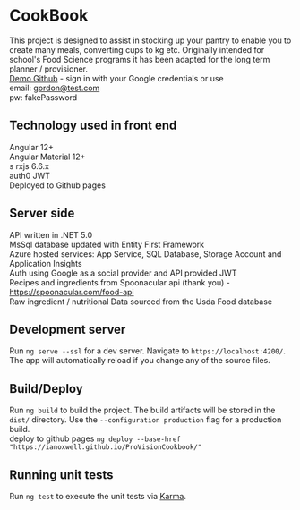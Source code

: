 # CookBook

This project is designed to assist in stocking up your pantry to enable you to create many meals, converting cups to kg etc. Originally intended for school's Food Science programs it has been adapted for the long term planner / provisioner. <br/>
[Demo Github](https://ianoxwell.github.io/ProVisionCookbook) - sign in with your Google credentials or use<br/>
email: gordon@test.com<br/>
pw: fakePassword

## Technology used in front end
Angular 12+<br/>
Angular Material 12+<br/>s
rxjs 6.6.x<br/>
auth0 JWT<br/>
Deployed to Github pages<br/>

## Server side
API written in .NET 5.0<br/>
MsSql database updated with Entity First Framework<br/>
Azure hosted services: App Service, SQL Database, Storage Account and Application Insights<br/>
Auth using Google as a social provider and API provided JWT<br/>
Recipes and ingredients from Spoonacular api (thank you) - https://spoonacular.com/food-api<br/>
Raw ingredient / nutritional Data sourced from the Usda Food database<br/>

## Development server
Run `ng serve --ssl` for a dev server. Navigate to `https://localhost:4200/`. The app will automatically reload if you change any of the source files.

## Build/Deploy

Run `ng build` to build the project. The build artifacts will be stored in the `dist/` directory. Use the `--configuration production` flag for a production build.<br/>
deploy to github pages `ng deploy --base-href "https://ianoxwell.github.io/ProVisionCookbook/"`

## Running unit tests

Run `ng test` to execute the unit tests via [Karma](https://karma-runner.github.io).

